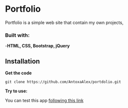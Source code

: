 # Portfolio

Portfolio is a simple web site that contain my own projects,

### Built with:


-**HTML, CSS, Bootstrap, jQuery** 

## Installation
**Get the code**
```
git clone https://github.com/AntoxaAlex/portdolio.git
```

**Try to use:**

You can test this app [following this link](https://antoxaalex.herokuapp.com/)
